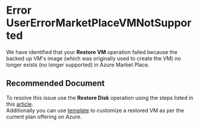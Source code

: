 <properties
	pageTitle="UserErrorMarketPlaceVMNotSupported"
	description="UserErrorMarketPlaceVMNotSupported"
	infoBubbleText="VM creation failed due to Market Place purchase request being not present"
	service="microsoft.recoveryservices"
	resource="backup"
	authors="srinathvasireddy"
	ms.author="srinathvasireddy"
	displayOrder=""
	articleId="azurebackup-crc-usererrormarketplacevmnotsupported"
	diagnosticScenario="azurebackup-crc-usererrormarketplacevmnotsupported"
	selfHelpType="diagnostics"
	supportTopicIds=""
	resourceTags=""
	productPesIds="15207"
	cloudEnvironments="public, fairfax, usnat, ussec"
	ownershipId="StorageMediaEdge_Backup"
/>

# Error UserErrorMarketPlaceVMNotSupported

<!--issueDescription-->
We have identified that your **Restore VM** operation failed because the backed up VM's image (which was originally used to create the VM) no longer exists (no longer supported) in Azure Market Place.
<!--/issueDescription-->

## **Recommended Document**
To resolve this issue use the **Restore Disk** operation using the steps listed in this [article](https://docs.microsoft.com/azure/backup/backup-azure-arm-restore-vms#restore-disks).<br/>
Additionally you can use [template](https://docs.microsoft.com/azure/backup/backup-azure-arm-restore-vms#use-templates-to-customize-a-restored-vm) to customize a restored VM as per the current plan offering on Azure.
